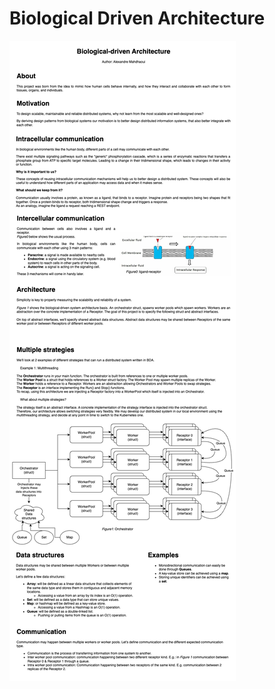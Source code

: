 # Biological Driven Architecture

![biological-driven-architecture](./assets/biological-driven-architecture.png)
